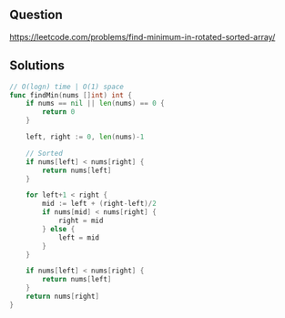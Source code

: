 ## Question

https://leetcode.com/problems/find-minimum-in-rotated-sorted-array/

## Solutions

```go
// O(logn) time | O(1) space
func findMin(nums []int) int {
	if nums == nil || len(nums) == 0 {
		return 0
	}

	left, right := 0, len(nums)-1

	// Sorted
	if nums[left] < nums[right] {
		return nums[left]
	}

	for left+1 < right {
		mid := left + (right-left)/2
		if nums[mid] < nums[right] {
			right = mid
		} else {
			left = mid
		}
	}

	if nums[left] < nums[right] {
		return nums[left]
	}
	return nums[right]
}
```
